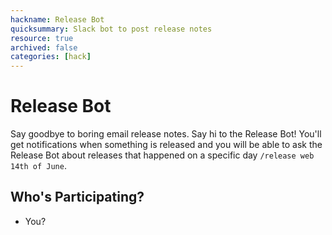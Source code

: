 ```yaml
---
hackname: Release Bot
quicksummary: Slack bot to post release notes
resource: true
archived: false
categories: [hack]
---
```


# Release Bot

Say goodbye to boring email release notes. Say hi to the Release Bot! You'll get notifications when something is released and you will be able to ask the Release Bot about releases that happened on a specific day `/release web 14th of June`.

## Who's Participating?

- You?

